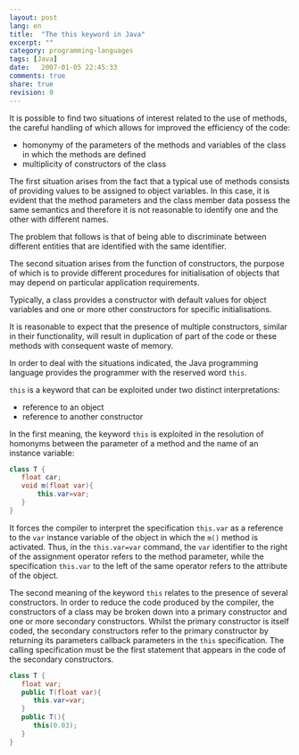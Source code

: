 ```yaml
---
layout: post
lang: en
title:  "The this keyword in Java"
excerpt: ""
category: programming-languages
tags: [Java]
date:   2007-01-05 22:45:33
comments: true
share: true
revision: 0
---
```


It is possible to find two situations of interest related to the use of methods, the careful handling of which allows for improved the efficiency of the code:

* homonymy of the parameters of the methods and variables of the class in which the methods are defined 
* multiplicity of constructors of the class


The first situation arises from the fact that a typical use of methods consists of providing values to be assigned to object variables. 
In this case, it is evident that the method parameters and the class member data possess the same semantics and therefore it is not reasonable to 
identify one and the other with different names.

The problem that follows is that of being able to discriminate between different entities that are identified with the same identifier. 

The second situation arises from the function of constructors, the purpose of which is to provide different procedures for 
initialisation of objects that may depend on particular application requirements.

Typically, a class provides a constructor with default values for object variables and one or more other 
constructors for specific initialisations. 

It is reasonable to expect that the presence of multiple constructors, similar in their functionality, will result in duplication 
of part of the code or these methods with consequent waste of memory. 

In order to deal with the situations indicated, the Java programming language provides the programmer with the reserved word `this`. 

`this` is a keyword that can be exploited under two distinct interpretations:

* reference to an object 
* reference to another constructor 

In the first meaning, the keyword `this` is exploited in the resolution of homonyms between the parameter of a method and the name of an instance variable:

```java
class T {
   float car;
   void m(float var){
       this.var=var;
   }
}
```


It forces the compiler to interpret the specification `this.var` as a reference to the `var` instance variable of the object in which the `m()` method is activated.
Thus, in the `this.var=var` command, the `var` identifier to the right of the assignment operator refers to the method parameter, 
while the specification `this.var` to the left of the same operator refers to the attribute of the object. 

The second meaning of the keyword `this` relates to the presence of several constructors. In order to reduce the code produced by the compiler, 
the constructors of a class may be broken down into a primary constructor and one or more secondary constructors. 
Whilst the primary constructor is itself coded, the secondary constructors refer to the primary constructor by returning its parameters
callback parameters in the `this` specification. The calling specification must be the first statement that appears in the code of the secondary constructors.

```java
class T {
   float var;
   public T(float var){
      this.var=var;
   }
   public T(){
      this(0.03);
   }
}
```

